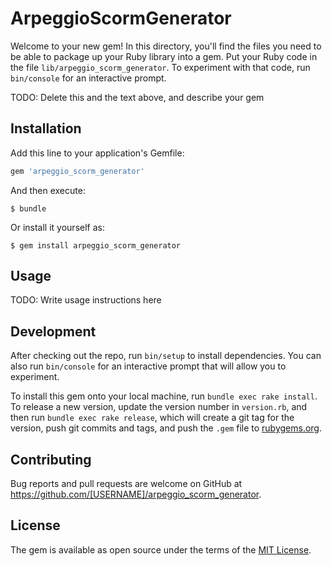 # ArpeggioScormGenerator

Welcome to your new gem! In this directory, you'll find the files you need to be able to package up your Ruby library into a gem. Put your Ruby code in the file `lib/arpeggio_scorm_generator`. To experiment with that code, run `bin/console` for an interactive prompt.

TODO: Delete this and the text above, and describe your gem

## Installation

Add this line to your application's Gemfile:

```ruby
gem 'arpeggio_scorm_generator'
```

And then execute:

    $ bundle

Or install it yourself as:

    $ gem install arpeggio_scorm_generator

## Usage

TODO: Write usage instructions here

## Development

After checking out the repo, run `bin/setup` to install dependencies. You can also run `bin/console` for an interactive prompt that will allow you to experiment.

To install this gem onto your local machine, run `bundle exec rake install`. To release a new version, update the version number in `version.rb`, and then run `bundle exec rake release`, which will create a git tag for the version, push git commits and tags, and push the `.gem` file to [rubygems.org](https://rubygems.org).

## Contributing

Bug reports and pull requests are welcome on GitHub at https://github.com/[USERNAME]/arpeggio_scorm_generator.


## License

The gem is available as open source under the terms of the [MIT License](http://opensource.org/licenses/MIT).

